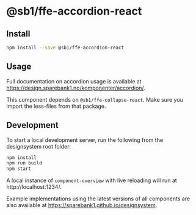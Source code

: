 # @sb1/ffe-accordion-react

## Install

```bash
npm install --save @sb1/ffe-accordion-react
```

## Usage

Full documentation on accordion usage is available at https://design.sparebank1.no/komponenter/accordion/.

This component depends on `@sb1/ffe-collapse-react`. Make sure you import the less-files from that package.

## Development

To start a local development server, run the following from the designsystem root folder:

```bash
npm install
npm run build
npm start
```

A local instance of `component-overview` with live reloading will run at http://localhost:1234/.

Example implementations using the latest versions of all components are also available at https://sparebank1.github.io/designsystem.
